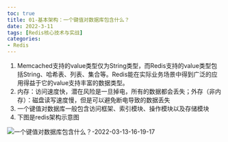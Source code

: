 ```yaml
---
toc: true
title: 01-基本架构：一个键值对数据库包含什么？
date: 2022-3-11
tags: [Redis核心技术与实战]
categories:
- Redis
---
```


1. Memcached支持的value类型仅为String类型，而Redis支持的value类型包括String、哈希表、列表、集合等。Redis能在实际业务场景中得到广泛的应用得益于它的value支持丰富的数据类型。
2. 内存：访问速度快，潜在风险是一旦掉电，所有的数据都会丢失；外存（非内存）：磁盘读写速度慢，但是可以避免断电导致的数据丢失
3. 一个键值对数据库一般包含访问框架、索引模块、操作模块以及存储模块
4. 下图是redis架构示意图

![一个键值对数据库包含什么？-2022-03-13-16-19-17](https://imagecontainter-1309978559.cos.ap-chengdu.myqcloud.com/blogimages/一个键值对数据库包含什么？-2022-03-13-16-19-17.png)




